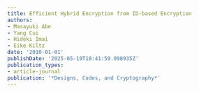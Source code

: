 ```yaml
---
title: Efficient Hybrid Encryption from ID-based Encryption
authors:
- Masayuki Abe
- Yang Cui
- Hideki Imai
- Eike Kiltz
date: '2010-01-01'
publishDate: '2025-05-19T18:41:59.098935Z'
publication_types:
- article-journal
publication: '*Designs, Codes, and Cryptography*'
---
```

